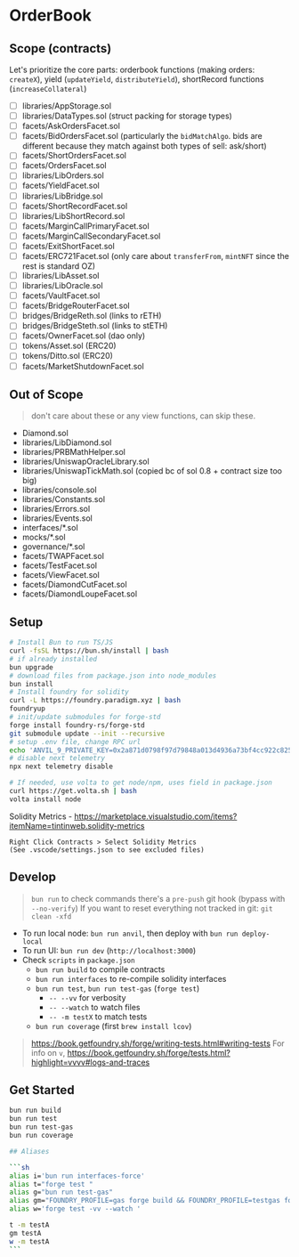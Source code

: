 # OrderBook

## Scope (contracts)

Let's prioritize the core parts: orderbook functions (making orders: `createX`), yield (`updateYield`, `distributeYield`), shortRecord functions (`increaseCollateral`)

- [ ] libraries/AppStorage.sol
- [ ] libraries/DataTypes.sol (struct packing for storage types)
- [ ] facets/AskOrdersFacet.sol
- [ ] facets/BidOrdersFacet.sol (particularly the `bidMatchAlgo`. bids are different because they match against both types of sell: ask/short)
- [ ] facets/ShortOrdersFacet.sol
- [ ] facets/OrdersFacet.sol
- [ ] libraries/LibOrders.sol
- [ ] facets/YieldFacet.sol
- [ ] libraries/LibBridge.sol
- [ ] facets/ShortRecordFacet.sol
- [ ] libraries/LibShortRecord.sol
- [ ] facets/MarginCallPrimaryFacet.sol
- [ ] facets/MarginCallSecondaryFacet.sol
- [ ] facets/ExitShortFacet.sol
- [ ] facets/ERC721Facet.sol (only care about `transferFrom`, `mintNFT` since the rest is standard OZ)
- [ ] libraries/LibAsset.sol
- [ ] libraries/LibOracle.sol
- [ ] facets/VaultFacet.sol
- [ ] facets/BridgeRouterFacet.sol
- [ ] bridges/BridgeReth.sol (links to rETH)
- [ ] bridges/BridgeSteth.sol (links to stETH)
- [ ] facets/OwnerFacet.sol (dao only)
- [ ] tokens/Asset.sol (ERC20)
- [ ] tokens/Ditto.sol (ERC20)
- [ ] facets/MarketShutdownFacet.sol

## Out of Scope

> don't care about these or any view functions, can skip these.

- Diamond.sol
- libraries/LibDiamond.sol
- libraries/PRBMathHelper.sol
- libraries/UniswapOracleLibrary.sol
- libraries/UniswapTickMath.sol (copied bc of sol 0.8 + contract size too big)
- libraries/console.sol
- libraries/Constants.sol
- libraries/Errors.sol
- libraries/Events.sol
- interfaces/*.sol
- mocks/*.sol
- governance/*.sol
- facets/TWAPFacet.sol
- facets/TestFacet.sol
- facets/ViewFacet.sol
- facets/DiamondCutFacet.sol
- facets/DiamondLoupeFacet.sol

## Setup

```sh
# Install Bun to run TS/JS
curl -fsSL https://bun.sh/install | bash
# if already installed
bun upgrade
# download files from package.json into node_modules
bun install
# Install foundry for solidity
curl -L https://foundry.paradigm.xyz | bash
foundryup
# init/update submodules for forge-std
forge install foundry-rs/forge-std
git submodule update --init --recursive
# setup .env file, change RPC url
echo 'ANVIL_9_PRIVATE_KEY=0x2a871d0798f97d79848a013d4936a73bf4cc922c825d33c1cf7073dff6d409c6' > .env && echo 'MAINNET_RPC_URL=https://eth.llamarpc.com' >> .env
# disable next telemetry
npx next telemetry disable
```

```sh
# If needed, use volta to get node/npm, uses field in package.json
curl https://get.volta.sh | bash
volta install node
```

Solidity Metrics - https://marketplace.visualstudio.com/items?itemName=tintinweb.solidity-metrics

```
Right Click Contracts > Select Solidity Metrics
(See .vscode/settings.json to see excluded files)
```

## Develop

> `bun run` to check commands
> there's a `pre-push` git hook (bypass with `--no-verify`)
> If you want to reset everything not tracked in git: `git clean -xfd`

- To run local node: `bun run anvil`, then deploy with `bun run deploy-local`
- To run UI: `bun run dev` (`http://localhost:3000`)
- Check `scripts` in `package.json`
  - `bun run build` to compile contracts
  - `bun run interfaces` to re-compile solidity interfaces
  - `bun run test`, `bun run test-gas` (`forge test`)
    - `-- --vv` for verbosity
    - `-- --watch` to watch files
    - `-- -m testX` to match tests
  - `bun run coverage` (first `brew install lcov`)

> https://book.getfoundry.sh/forge/writing-tests.html#writing-tests
> For info on `v`, https://book.getfoundry.sh/forge/tests.html?highlight=vvvv#logs-and-traces

## Get Started

````sh
bun run build
bun run test
bun run test-gas
bun run coverage

## Aliases

```sh
alias i='bun run interfaces-force'
alias t="forge test "
alias g="bun run test-gas"
alias gm="FOUNDRY_PROFILE=gas forge build && FOUNDRY_PROFILE=testgas forge test -m "
alias w='forge test -vv --watch '

t -m testA
gm testA
w -m testA
```
````